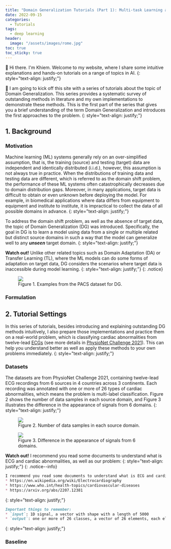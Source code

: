 ```yaml
---
title: "Domain Generalization Tutorials (Part 1): Multi-task Learning and Flat Minima Seeking"
date: 2022-09-15
categories: 
  - Tutorials
tags: 
  - deep learning
header: 
  image: "/assets/images/rome.jpg"
toc: true
toc_sticky: true
---
```


👋 Hi there. I'm Khiem. Welcome to my website, where I share some intuitive explanations and hands-on tutorials on a range of topics in AI. 
{: style="text-align: justify;"}

🚀 I am going to kick off this site with a series of tutorials about the topic of Domain Generalization. This series provides a systematic survey of outstanding methods in literature and my own implementations to demonstrate these methods. This is the first part of the series that gives you a brief understanding of the term Domain Generalization and introduces the first approaches to the problem. 
{: style="text-align: justify;"}

## 1. Background

### Motivation
Machine learning (ML) systems generally rely on an over-simplified assumption, that is, the training (source) and testing (target) data are independent and identically distributed (i.i.d.), however, this assumption is not always true in practice. When the distributions of training data and testing data are different, which is referred to as the domain shift problem, the performance of these ML systems often catastrophically decreases due to domain distribution gaps. Moreover, in many applications, target data is difficult to obtain or even unknown before deploying the model. For example, in biomedical applications where data differs from equipment to equipment and institute to institute, it is impractical to collect the data of all possible domains in advance. 
{: style="text-align: justify;"}

To address the domain shift problem, as well as the absence of target data, the topic of Domain Generalization (DG) was introduced. Specifically, the goal in DG is to learn a model using data from a single or multiple related but distinct source domains in such a way that the model can generalize well to any **_unseen_** target domain. 
{: style="text-align: justify;"}

**Watch out!** Unlike other related topics such as Domain Adaptation (DA) or Transfer Learning (TL), where the ML models can do some forms of adaptation on target data, DG considers the scenarios where target data is inaccessible during model learning. 
{: style="text-align: justify;"}
{: .notice}

<figure class="align-center">
  <img src="{{ site.url }}{{ site.baseurl }}/assets/images/domain-generalization/DG-DA.jpg">
  <figcaption>Figure 1. Examples from the PACS dataset for DG. </figcaption>
</figure>

### Formulation

## 2. Tutorial Settings
In this series of tutorials, besides introducing and explaining outstanding DG methods intuitively, I also prepare those implementations and practice them on a real-world problem, which is classifying cardiac abnormalities from twelve-lead [ECGs](https://en.wikipedia.org/wiki/Electrocardiography) (see more details in [PhysioNet Challenge 2021](https://moody-challenge.physionet.org/2021/)). This can help you understand better as well as apply these methods to your own problems immediately. 
{: style="text-align: justify;"}

### Datasets
The datasets are from PhysioNet Challenge 2021, containing twelve-lead ECG recordings from 6 sources in 4 countries across 3 continents. Each recording was annotated with one or more of 26 types of cardiac abnormalities, which means the problem is multi-label classification. Figure 2 shows the number of data samples in each source domain, and Figure 3 illustrates the difference in the appearance of signals from 6 domains. 
{: style="text-align: justify;"}

<figure class="align-center">
  <img src="{{ site.url }}{{ site.baseurl }}/assets/images/domain-generalization/data-sources.jpg">
  <figcaption>Figure 2. Number of data samples in each source domain. </figcaption>
</figure>

<figure class="align-left">
  <img src="{{ site.url }}{{ site.baseurl }}/assets/images/domain-generalization/signal-appearance.jpg">
  <figcaption>Figure 3. Difference in the appearance of signals from 6 domains. </figcaption>
</figure>

**Watch out!** I recommend you read some documents to understand what is ECG and cardiac abnormalities, as well as our problem: 
{: style="text-align: justify;"}
{: .notice--info}

```markdown
I recommend you read some documents to understand what is ECG and cardiac abnormalities, as well as our problem: 
* https://en.wikipedia.org/wiki/Electrocardiography
* https://www.who.int/health-topics/cardiovascular-diseases
* https://arxiv.org/abs/2207.12381
```
{: style="text-align: justify;"}

```markdown
Important things to remember: 
* `input`: 1D signal, a vector with shape with a length of 5000
* `output`: one or more of 26 classes, a vector of 26 elements, each element is either 0 or 1
```
{: style="text-align: justify;"}

### Baseline